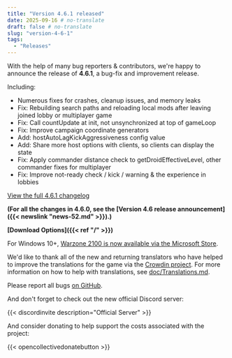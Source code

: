 ```yaml
---
title: "Version 4.6.1 released"
date: 2025-09-16 # no-translate
draft: false # no-translate
slug: "version-4-6-1"
tags:
  - "Releases"
---
```


With the help of many bug reporters & contributors, we're happy to announce the release of **4.6.1**, a bug-fix and improvement release.

Including:
- Numerous fixes for crashes, cleanup issues, and memory leaks
- Fix: Rebuilding search paths and reloading local mods after leaving joined lobby or multiplayer game
- Fix: Call countUpdate at init, not unsynchronized at top of gameLoop
- Fix: Improve campaign coordinate generators
- Add: hostAutoLagKickAggressiveness config value
- Add: Share more host options with clients, so clients can display the state
- Fix: Apply commander distance check to getDroidEffectiveLevel, other commander fixes for multiplayer
- Fix: Improve not-ready check / kick / warning & the experience in lobbies

[View the full 4.6.1 changelog](https://github.com/Warzone2100/warzone2100/raw/4.6.1/ChangeLog)

**(For all the changes in 4.6.0, see the [Version 4.6 release announcement]({{< newslink "news-52.md" >}}).)**

**[Download Options]({{< ref "/" >}})**

For Windows 10+, [Warzone 2100 is now available via the Microsoft Store](https://apps.microsoft.com/detail/9mw0z4mpcs8c).

We'd like to thank all of the new and returning translators who have helped to improve the translations for the game via the [Crowdin project](https://crowdin.com/project/warzone2100). For more information on how to help with translations, see [doc/Translations.md](https://github.com/Warzone2100/warzone2100/blob/master/doc/Translations.md#how-do-i-help-translate).

Please report all bugs [on GitHub](https://github.com/Warzone2100/warzone2100/issues).

And don't forget to check out the new official Discord server:

{{< discordinvite description="Official Server" >}}

And consider donating to help support the costs associated with the project:

{{< opencollectivedonatebutton >}}
